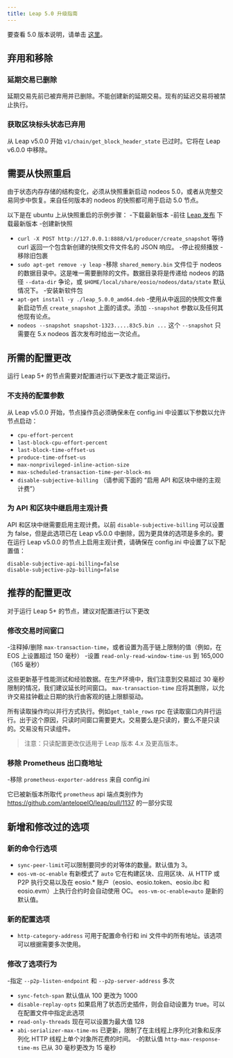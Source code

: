 ```yaml
---
title: Leap 5.0 升级指南
---
```


要查看 5.0 版本说明，请单击 [这里](https://github.com/AntelopeIO/leap/releases/tag/v5.0.0-rc2)。

## 弃用和移除

### 延期交易已删除
延期交易先前已被弃用并已删除。不能创建新的延期交易。现有的延迟交易将被禁止执行。

### 获取区块标头状态已弃用
从 Leap v5.0.0 开始 `v1/chain/get_block_header_state` 已过时。它将在 Leap v6.0.0 中移除。

## 需要从快照重启
由于状态内存存储的结构变化，必须从快照重新启动 nodeos 5.0，或者从完整交易同步中恢复。来自任何版本的 nodeos 的快照都可用于启动 5.0 节点。

以下是在 ubuntu 上从快照重启的示例步骤：
-下载最新版本
 -前往 [Leap 发布](https://github.com/AntelopeIO/leap/releases) 下载最新版本
-创建新快照
 - `curl -X POST http://127.0.0.1:8888/v1/producer/create_snapshot`
      等待 curl 返回一个包含新创建的快照文件文件名的 JSON 响应。
-停止视频播放
-移除旧包裹
 - `sudo apt-get remove -y leap`
-移除 `shared_memory.bin` 文件位于 nodeos 的数据目录中。这是唯一需要删除的文件。数据目录将是传递给 nodeos 的路径 `--data-dir` 争论，或 `$HOME/local/share/eosio/nodeos/data/state` 默认情况下。
-安装新软件包
 - `apt-get install -y ./leap_5.0.0_amd64.deb`
-使用从中返回的快照文件重新启动节点 `create_snapshot` 上面的请求。添加 `--snapshot` 参数以及任何其他现有论点。
 - `nodeos --snapshot snapshot-1323.....83c5.bin ...`
      这个 `--snapshot` 只需要在 5.x nodeos 首次发布时给出一次论点。

## 所需的配置更改
运行 Leap 5+ 的节点需要对配置进行以下更改才能正常运行。

### 不支持的配置参数
从 Leap v5.0.0 开始，节点操作员必须确保未在 config.ini 中设置以下参数以允许节点启动：
- `cpu-effort-percent`
- `last-block-cpu-effort-percent`
- `last-block-time-offset-us`
- `produce-time-offset-us`
- `max-nonprivileged-inline-action-size`
- `max-scheduled-transaction-time-per-block-ms`
- `disable-subjective-billing` （请参阅下面的 “启用 API 和区块中继的主观计费”）

### 为 API 和区块中继启用主观计费
API 和区块中继需要启用主观计费。以前 `disable-subjective-billing` 可以设置为 false，但是此选项已在 Leap v5.0.0 中删除，因为更具体的选项是多余的。要在运行 Leap v5.0.0 的节点上启用主观计费，请确保在 config.ini 中设置了以下配置值：

```
disable-subjective-api-billing=false
disable-subjective-p2p-billing=false
```

## 推荐的配置更改
对于运行 Leap 5+ 的节点，建议对配置进行以下更改

### 修改交易时间窗口
-注释掉/删除 `max-transaction-time`，或者设置为高于链上限制的值（例如，在 EOS 上设置超过 150 毫秒）
-设置 `read-only-read-window-time-us` 到 165,000（165 毫秒）

这些更新基于性能测试和经验数据。在生产环境中，我们注意到交易超过 30 毫秒限制的情况，我们建议延长时间窗口。 `max-transaction-time` 应将其删除，以允许交易挂钟截止日期的执行由客观的链上限额驱动。

所有读取操作均以并行方式执行。例如`get_table_rows` rpc 在读取窗口内并行运行。出于这个原因，只读时间窗口需要更大。交易要么是只读的，要么不是只读的。交易没有只读组件。

> 注意：只读配置更改仅适用于 Leap 版本 4.x 及更高版本。

### 移除 Prometheus 出口商地址
-移除 `prometheus-exporter-address` 来自 config.ini

它已被新版本所取代 `prometheus` api 端点类别作为 https://github.com/antelopeIO/leap/pull/1137 的一部分实现

## 新增和修改过的选项
### 新的命令行选项
- `sync-peer-limit`可以限制要同步的对等体的数量。默认值为 3。
- `eos-vm-oc-enable` 有新模式了 `auto` 它在构建区块、应用区块、从 HTTP 或 P2P 执行交易以及在 eosio.* 账户（eosio、eosio.token、eosio.ibc 和 eosio.evm）上执行合约时会自动使用 OC。 `eos-vm-oc-enable=auto` 是新的默认值。

### 新的配置选项
- `http-category-address` 可用于配置命令行和 ini 文件中的所有地址。该选项可以根据需要多次使用。

### 修改了选项行为
-指定 `--p2p-listen-endpoint` 和 `--p2p-server-address` 多次
- `sync-fetch-span` 默认值从 100 更改为 1000
- `disable-replay-opts` 如果启用了状态历史插件，则会自动设置为 true。可以在配置文件中指定此选项
- `read-only-threads` 现在可以设置为最大值 128
- `abi-serializer-max-time-ms` 已更新，限制了在主线程上序列化对象和反序列化 HTTP 线程上单个对象所花费的时间。
-的默认值 `http-max-response-time-ms` 已从 30 毫秒更改为 15 毫秒
